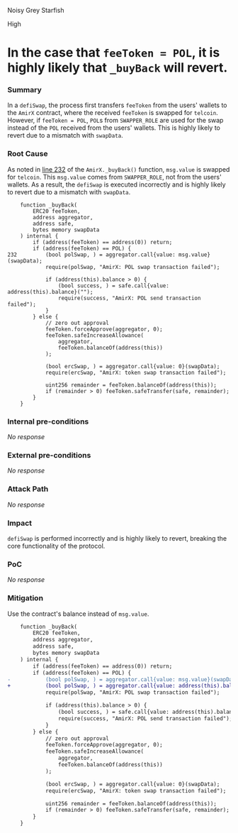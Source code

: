 Noisy Grey Starfish

High

# In the case that `feeToken = POL`, it is highly likely that `_buyBack` will revert.

### Summary

In a `defiSwap`, the process first transfers `feeToken` from the users' wallets to the `AmirX` contract, where the received `feeToken` is swapped for `telcoin`. However, if `feeToken = POL`, `POL`s from `SWAPPER_ROLE` are used for the swap instead of the `POL` received from the users' wallets. This is highly likely to revert due to a mismatch with `swapData`.

### Root Cause

As noted in [line 232](https://github.com/sherlock-audit/2024-11-telcoin/blob/main/telcoin-audit/contracts/swap/AmirX.sol#L232) of the `AmirX._buyBack()` function, `msg.value` is swapped for `telcoin`. This `msg.value` comes from `SWAPPER_ROLE`, not from the users' wallets. As a result, the `defiSwap` is executed incorrectly and is highly likely to revert due to a mismatch with `swapData`.

```solidity
    function _buyBack(
        ERC20 feeToken,
        address aggregator,
        address safe,
        bytes memory swapData
    ) internal {
        if (address(feeToken) == address(0)) return;
        if (address(feeToken) == POL) {
232         (bool polSwap, ) = aggregator.call{value: msg.value}(swapData);
            require(polSwap, "AmirX: POL swap transaction failed");

            if (address(this).balance > 0) {
                (bool success, ) = safe.call{value: address(this).balance}("");
                require(success, "AmirX: POL send transaction failed");
            }
        } else {
            // zero out approval
            feeToken.forceApprove(aggregator, 0);
            feeToken.safeIncreaseAllowance(
                aggregator,
                feeToken.balanceOf(address(this))
            );

            (bool ercSwap, ) = aggregator.call{value: 0}(swapData);
            require(ercSwap, "AmirX: token swap transaction failed");

            uint256 remainder = feeToken.balanceOf(address(this));
            if (remainder > 0) feeToken.safeTransfer(safe, remainder);
        }
    }
```

### Internal pre-conditions

_No response_

### External pre-conditions

_No response_

### Attack Path

_No response_

### Impact

`defiSwap` is performed incorrectly and is highly likely to revert, breaking the core functionality of the protocol.

### PoC

_No response_

### Mitigation

Use the contract's balance instead of `msg.value`.

```diff
    function _buyBack(
        ERC20 feeToken,
        address aggregator,
        address safe,
        bytes memory swapData
    ) internal {
        if (address(feeToken) == address(0)) return;
        if (address(feeToken) == POL) {
-           (bool polSwap, ) = aggregator.call{value: msg.value}(swapData);
+           (bool polSwap, ) = aggregator.call{value: address(this).balance}(swapData);
            require(polSwap, "AmirX: POL swap transaction failed");

            if (address(this).balance > 0) {
                (bool success, ) = safe.call{value: address(this).balance}("");
                require(success, "AmirX: POL send transaction failed");
            }
        } else {
            // zero out approval
            feeToken.forceApprove(aggregator, 0);
            feeToken.safeIncreaseAllowance(
                aggregator,
                feeToken.balanceOf(address(this))
            );

            (bool ercSwap, ) = aggregator.call{value: 0}(swapData);
            require(ercSwap, "AmirX: token swap transaction failed");

            uint256 remainder = feeToken.balanceOf(address(this));
            if (remainder > 0) feeToken.safeTransfer(safe, remainder);
        }
    }
```